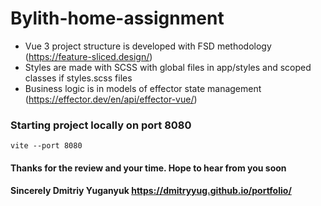 # Bylith-home-assignment

- Vue 3 project structure is developed with FSD methodology (https://feature-sliced.design/) 
- Styles are made with SCSS with global files in app/styles and scoped classes if styles.scss files
- Business logic is in models of effector state management (https://effector.dev/en/api/effector-vue/)


### Starting project locally on port 8080
~~~ 
vite --port 8080
~~~

#### Thanks for the review and your time. Hope to hear from you soon
#### Sincerely Dmitriy Yuganyuk https://dmitryyug.github.io/portfolio/

